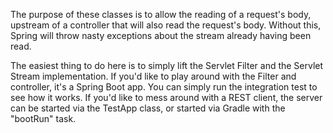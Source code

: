 The purpose of these classes is to allow the reading of a request's body, upstream of a controller that will also read the request's body.  Without this, Spring will throw nasty exceptions about the stream already having been read. 

The easiest thing to do here is to simply lift the Servlet Filter and the Servlet Stream implementation.  If you'd like to play around with the Filter and controller, it's a Spring Boot app. You can simply run the integration test to see how it works.  If you'd like to mess around with a REST client, the server can be started via the TestApp class, or started via Gradle with the "bootRun" task. 
